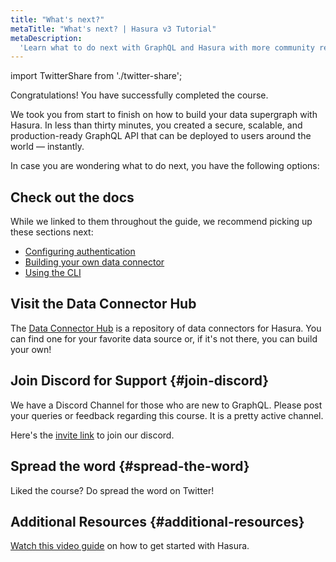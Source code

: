 ```yaml
---
title: "What's next?"
metaTitle: "What's next? | Hasura v3 Tutorial"
metaDescription:
  'Learn what to do next with GraphQL and Hasura with more community resources. Join our discord channel for support.'
---
```


import TwitterShare from './twitter-share';

Congratulations! You have successfully completed the course.

We took you from start to finish on how to build your data supergraph with Hasura. In less than thirty minutes, you
created a secure, scalable, and production-ready GraphQL API that can be deployed to users around the world — instantly.

In case you are wondering what to do next, you have the following options:

## Check out the docs

While we linked to them throughout the guide, we recommend picking up these sections next:

- [Configuring authentication](https://hasura.io/docs/3.0/authentication/overview/)
- [Building your own data connector](https://hasura.io/docs/3.0/connectors/overview/)
- [Using the CLI](https://hasura.io/docs/3.0/ci-cd/overview/)

## Visit the Data Connector Hub

The [Data Connector Hub](https://hasura.io/connectors) is a repository of data connectors for Hasura. You can find one
for your favorite data source or, if it's not there, you can build your own!

## Join Discord for Support {#join-discord}

We have a Discord Channel for those who are new to GraphQL. Please post your queries or feedback regarding this course.
It is a pretty active channel.

Here's the [invite link](https://discord.com/invite/hasura) to join our discord.

## Spread the word {#spread-the-word}

Liked the course? Do spread the word on Twitter! <TwitterShare />

## Additional Resources {#additional-resources}

[Watch this video guide](https://hasura.io/events/webinar/get-started-with-hasura/?pg=learn&plcmt=body&cta=getting-started&tech=)
on how to get started with Hasura.
